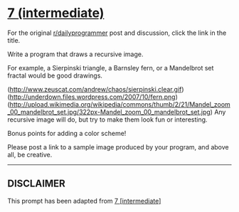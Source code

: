 # [7 (intermediate)](https://www.reddit.com/r/dailyprogrammer/comments/pr265/2152012_challenge_7_intermediate/)

For the original [r/dailyprogrammer](https://www.reddit.com/r/dailyprogrammer/) post and discussion, click the link in the title.

Write a program that draws a recursive image.

For example, a Sierpinski triangle, a Barnsley fern, or a Mandelbrot set fractal would be good drawings. 

(http://www.zeuscat.com/andrew/chaos/sierpinski.clear.gif)
(http://underdown.files.wordpress.com/2007/10/fern.png)
(http://upload.wikimedia.org/wikipedia/commons/thumb/2/21/Mandel_zoom_00_mandelbrot_set.jpg/322px-Mandel_zoom_00_mandelbrot_set.jpg)
Any recursive image will do, but try to make them look fun or interesting.

Bonus points for adding a color scheme!

Please post a link to a sample image produced by your program, and above all, be creative.


----
## **DISCLAIMER**
This prompt has been adapted from [7 [intermediate]](https://www.reddit.com/r/dailyprogrammer/comments/pr265/2152012_challenge_7_intermediate/
)
